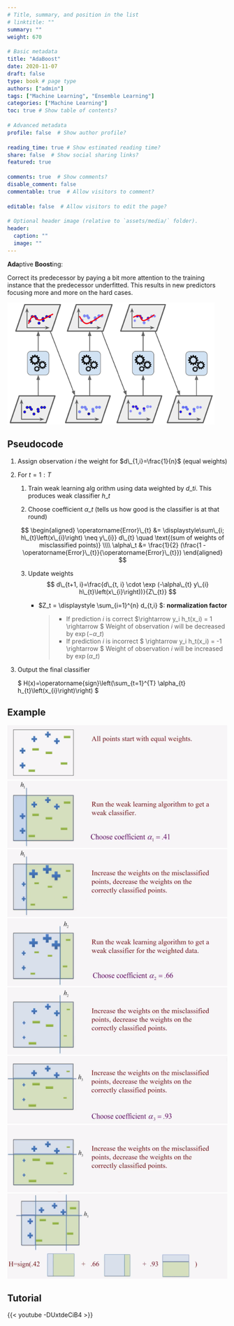 ```yaml
---
# Title, summary, and position in the list
# linktitle: ""
summary: ""
weight: 670

# Basic metadata
title: "AdaBoost"
date: 2020-11-07
draft: false
type: book # page type
authors: ["admin"]
tags: ["Machine Learning", "Ensemble Learning"]
categories: ["Machine Learning"]
toc: true # Show table of contents?

# Advanced metadata
profile: false  # Show author profile?

reading_time: true # Show estimated reading time?
share: false  # Show social sharing links?
featured: true

comments: true  # Show comments?
disable_comment: false
commentable: true  # Allow visitors to comment?  

editable: false  # Allow visitors to edit the page?  

# Optional header image (relative to `assets/media/` folder).
header:
  caption: ""
  image: ""
---
```


**Ada**ptive **Boost**ing:

Correct its predecessor by paying a bit more attention to the training instance that the predecessor underfitted. This results in new predictors focusing more and more on the hard cases.

<img src="https://raw.githubusercontent.com/EckoTan0804/upic-repo/master/uPic/AdaBoost.png" alt="AdaBoost" style="zoom:80%;" />



## Pseudocode

1. Assign observation $i$ the weight for $d\_{1,i}=\frac{1}{n}$ (equal weights)

2. For $t=1:T$

    1. Train weak learning alg orithm using data weighted by $d\_{ti}$. This produces weak classifier $h\_t$

    2. Choose coefficient $\alpha\_t$ (tells us how good is the classifier is at that round)

    $$
    \begin{aligned}
      \operatorname{Error}\_{t} &= \displaystyle\sum\_{i;  h\_{t}\left(x\_{i}\right) \neq y\_{i}} d\_{t} \quad \text{(sum of weights of misclassified points)} \\\\
      \alpha\_t &= \frac{1}{2} (\frac{1 - \operatorname{Error}\_{t}}{\operatorname{Error}\_{t}})
    \end{aligned}
    $$

    

    3. Update weights
       $$
       d\_{t+1, i}=\frac{d\_{t, i} \cdot \exp (-\alpha\_{t} y\_{i} h\_{t}\left(x\_{i}\right))}{Z\_{t}}
       $$

       - $Z\_t = \displaystyle \sum\_{i=1}^{n} d\_{t,i} $:  **normalization factor**

         > - If prediction $i$ is correct $\rightarrow y\_i h\_t(x\_i) = 1 \rightarrow $ Weight of observation $i$ will be decreased by $\exp(-\alpha\_t)$
         > - If prediction $i$ is incorrect $ \rightarrow y\_i h\_t(x\_i) = -1 \rightarrow $ Weight of observation $i$ will be increased by $\exp(\alpha\_t)$

3. Output the final classifier 

    $
        H(x)=\operatorname{sign}\left(\sum\_{t=1}^{T} \alpha\_{t} h\_{t}\left(x\_{i}\right)\right)
    $
    
    

## Example

<img src="https://raw.githubusercontent.com/EckoTan0804/upic-repo/master/uPic/AdaBoost_Eg-00.png" alt="AdaBoost_Eg-00" style="zoom:50%;" />

<img src="https://raw.githubusercontent.com/EckoTan0804/upic-repo/master/uPic/AdaBoost_Eg-01.png" alt="AdaBoost_Eg-01" style="zoom:50%;" />

<img src="https://raw.githubusercontent.com/EckoTan0804/upic-repo/master/uPic/AdaBoost_Eg-02.png" alt="AdaBoost_Eg-02" style="zoom:50%;" />

<img src="https://raw.githubusercontent.com/EckoTan0804/upic-repo/master/uPic/AdaBoost_Eg-03.png" alt="AdaBoost_Eg-03" style="zoom:50%;" />

<img src="https://raw.githubusercontent.com/EckoTan0804/upic-repo/master/uPic/AdaBoost_Eg-04.png" alt="AdaBoost_Eg-04" style="zoom:50%;" />

<img src="https://raw.githubusercontent.com/EckoTan0804/upic-repo/master/uPic/AdaBoost_Eg-05.png" alt="AdaBoost_Eg-05" style="zoom:50%;" />

<img src="https://raw.githubusercontent.com/EckoTan0804/upic-repo/master/uPic/AdaBoost_Eg-06.png" alt="AdaBoost_Eg-06" style="zoom:50%;" />

<img src="https://raw.githubusercontent.com/EckoTan0804/upic-repo/master/uPic/AdaBoost_Eg-07.png" alt="AdaBoost_Eg-07" style="zoom:50%;" />

## Tutorial

{{< youtube -DUxtdeCiB4 >}}

